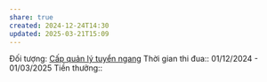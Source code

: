 ```yaml
---
share: true
created: 2024-12-24T14:30
updated: 2025-03-21T15:09
---
```

Đối tượng: [Cấp quản lý tuyển ngang](C%E1%BA%A5p%20qu%E1%BA%A3n%20l%C3%BD%20tuy%E1%BB%83n%20ngang.md)
Thời gian thi đua:: 01/12/2024 - 01/03/2025
Tiền thưởng:: 